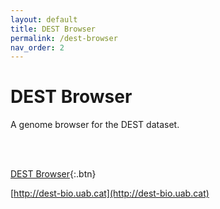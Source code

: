 ```yaml
---
layout: default
title: DEST Browser
permalink: /dest-browser
nav_order: 2
---
```


# DEST Browser

A genome browser for the DEST dataset.
<!-- embedded DEST browser -->
 <br><br>

[DEST Browser](http://dest-bio.uab.cat){:.btn}

[http://dest-bio.uab.cat](http://dest-bio.uab.cat)

<!-- <iframe src="http://dgvbrowser.uab.cat/dest/browser/?loc=2R%3A10114777..15172164&tracks=reference_sequence%2Cgenes_annotations_612%2Cinversions_612%2CRRC%20cM%2FMb%20(Fiston-Lavier%20et%20al.)%20100kb%2CHR%20recomb%20cM%2FMb%20(Comeron%20et%20al.)&highlight=" height="100%" width="100%" title="Drosophila Evolution in Space and Time" style="resize:both">

</iframe> -->
